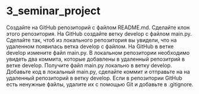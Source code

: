 # 3_seminar_project
Создайте на GitHub репозиторий с файлом README.md.
Сделайте клон этого репозитория.
На GitHub создайте ветку develop с файлом main.py.
Сделайте так, чтоб из локального репозитория вы увидели, что на удаленном появилась ветка develop с файлом.
На GitHub в ветке develop измените файл main.py.
В локальном репозитории необходимо увидеть два коммита, которые добавлены в удаленный репозитрий в ветке develop.
Получите файл main.py локально в ветку develop.
Добавьте код в локальный main.py, сделайте коммит и отправьте на на удаленный репозиторий в ветку develop.
Если в репозитории GitHub есть ненужные файлы, удалите их с помощью Git и добавьте в .gitignore.